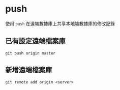 # push

使用 `push` 在遠端數據庫上共享本地端數據庫的修改記錄

## 已有設定遠端檔案庫

`git push origin master`


## 新增遠端檔案庫

`git remote add origin <server>`
